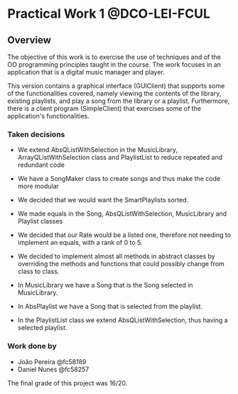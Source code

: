 # Practical Work 1 @DCO-LEI-FCUL

## Overview

The objective of this work is to exercise the use of techniques and
of the OO programming principles taught in the course. The work focuses
in an application that is a digital music manager and player.

This version contains a graphical interface (GUIClient) that supports some of the
functionalities covered, namely viewing the contents of the library,
existing playlists, and play a song from the library or a
playlist. Furthermore, there is a client program (SimpleClient) that
exercises some of the application's functionalities.

### Taken decisions

- We extend AbsQListWithSelection in the MusicLibrary, ArrayQListWithSelection class
and PlaylistList to reduce repeated and redundant code

- We have a SongMaker class to create songs and thus make the code more modular

- We decided that we would want the SmartPlaylists sorted.

- We made equals in the Song, AbsQListWithSelection, MusicLibrary and Playlist classes

- We decided that our Rate would be a listed one, therefore not needing to implement an equals,
  with a rank of 0 to 5.

- We decided to implement almost all methods in abstract classes by overriding the methods
and functions that could possibly change from class to class.

- In MusicLibrary we have a Song that is the Song selected in MusicLibrary.

- In AbsPlaylist we have a Song that is selected from the playlist.

- In the PlaylistList class we extend AbsQListWithSelection, thus having a selected playlist.

### Work done by

- João Pereira @fc58189
- Daniel Nunes @fc58257

The final grade of this project was 16/20.
